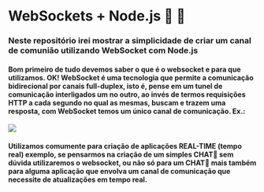 # WebSockets + Node.js 🤝 💪
### Neste repositório irei mostrar a simplicidade de criar um canal de comunião utilizando WebSocket com Node.js
#### Bom primeiro de tudo devemos saber o que é o websocket e para que utilizamos. OK! WebSocket é uma tecnologia que permite a comunicação bidirecional por canais full-duplex, isto é, pense em um tunel de comunicação interligados um no outro, ao invés de termos requisições HTTP a cada segundo no qual as mesmas, buscam e trazem uma resposta, com WebSocket temos um único canal de comunicação. Ex.:
<img src="https://thumbs.gfycat.com/LikableFarCusimanse-size_restricted.gif">

#### Utilizamos comumente para criação de aplicações REAL-TIME (tempo real) exemplo, se pensarmos na criação de um simples CHAT💬 sem dúvida utilizaremos o websocket, ou não só para um CHAT💬 mais também para alguma aplicação que envolva um canal de comunicação que necessite de atualizações em tempo real.
